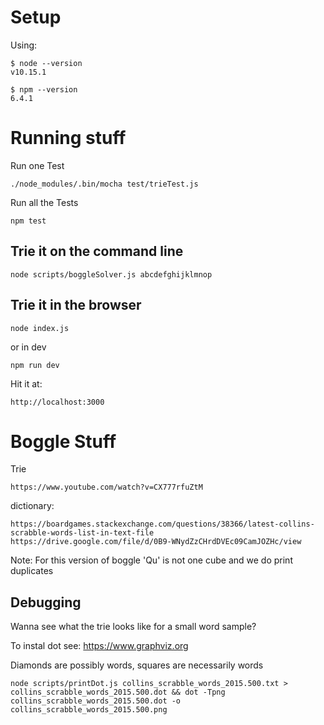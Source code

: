 # Setup

Using: 
```
$ node --version
v10.15.1

$ npm --version
6.4.1
```

# Running stuff

Run one Test
```
./node_modules/.bin/mocha test/trieTest.js
```

Run all the Tests
```
npm test
```

## Trie it on the command line

```
node scripts/boggleSolver.js abcdefghijklmnop
```

## Trie it in the browser
```
node index.js
```

or in dev
```
npm run dev
```

Hit it at:
```
http://localhost:3000
```

# Boggle Stuff

Trie
```
https://www.youtube.com/watch?v=CX777rfuZtM
```

dictionary:
```
https://boardgames.stackexchange.com/questions/38366/latest-collins-scrabble-words-list-in-text-file
https://drive.google.com/file/d/0B9-WNydZzCHrdDVEc09CamJOZHc/view
```

Note: For this version of boggle 'Qu' is not one cube and we do print duplicates

## Debugging

Wanna see what the trie looks like for a small word sample?

To instal dot see: https://www.graphviz.org

Diamonds are possibly words, squares are necessarily words 
```
node scripts/printDot.js collins_scrabble_words_2015.500.txt > collins_scrabble_words_2015.500.dot && dot -Tpng collins_scrabble_words_2015.500.dot -o collins_scrabble_words_2015.500.png
```

